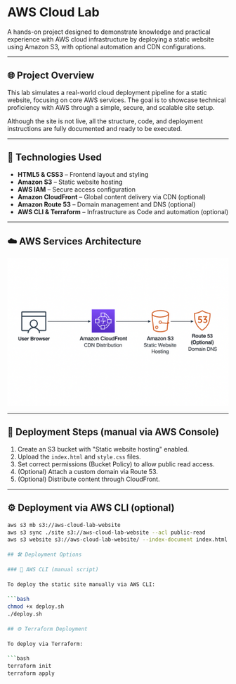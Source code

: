 # AWS Cloud Lab

A hands-on project designed to demonstrate knowledge and practical experience with AWS cloud infrastructure by deploying a static website using Amazon S3, with optional automation and CDN configurations.

---

## 🌐 Project Overview

This lab simulates a real-world cloud deployment pipeline for a static website, focusing on core AWS services. The goal is to showcase technical proficiency with AWS through a simple, secure, and scalable site setup.

Although the site is not live, all the structure, code, and deployment instructions are fully documented and ready to be executed.

---

## 🧰 Technologies Used

- **HTML5 & CSS3** – Frontend layout and styling
- **Amazon S3** – Static website hosting
- **AWS IAM** – Secure access configuration
- **Amazon CloudFront** – Global content delivery via CDN (optional)
- **Amazon Route 53** – Domain management and DNS (optional)
- **AWS CLI & Terraform** – Infrastructure as Code and automation (optional)

---

## ☁️ AWS Services Architecture

![AWS Architecture Diagram](./architecture.png)

---

## 🚀 Deployment Steps (manual via AWS Console)

1. Create an S3 bucket with "Static website hosting" enabled.
2. Upload the `index.html` and `style.css` files.
3. Set correct permissions (Bucket Policy) to allow public read access.
4. (Optional) Attach a custom domain via Route 53.
5. (Optional) Distribute content through CloudFront.

---

## ⚙️ Deployment via AWS CLI (optional)

```bash
aws s3 mb s3://aws-cloud-lab-website
aws s3 sync ./site s3://aws-cloud-lab-website --acl public-read
aws s3 website s3://aws-cloud-lab-website/ --index-document index.html

## 🛠 Deployment Options

### 🔸 AWS CLI (manual script)

To deploy the static site manually via AWS CLI:

```bash
chmod +x deploy.sh
./deploy.sh

## ⚙️ Terraform Deployment

To deploy via Terraform:

```bash
terraform init
terraform apply
